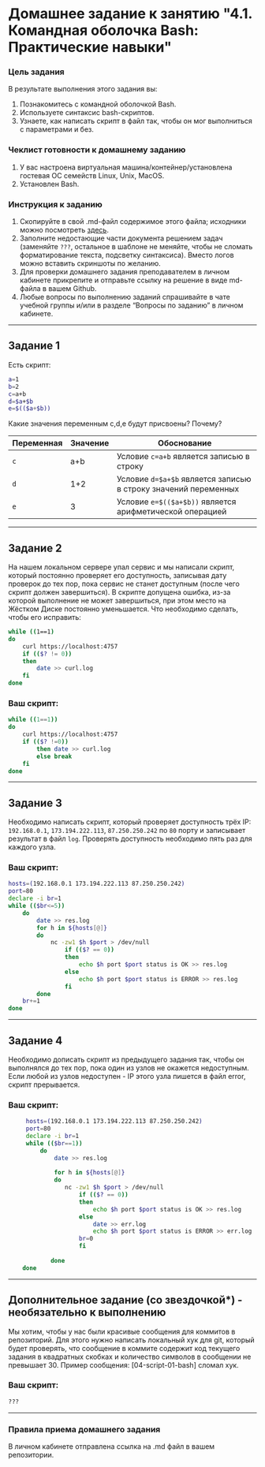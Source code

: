 # Домашнее задание к занятию "4.1. Командная оболочка Bash: Практические навыки"

### Цель задания

В результате выполнения этого задания вы:

1. Познакомитесь с командной оболочкой Bash.
2. Используете синтаксис bash-скриптов.
3. Узнаете, как написать скрипт в файл так, чтобы он мог выполниться с параметрами и без.


### Чеклист готовности к домашнему заданию

1. У вас настроена виртуальная машина/контейнер/установлена гостевая ОС семейств Linux, Unix, MacOS.
2. Установлен Bash.


### Инструкция к заданию

1. Скопируйте в свой .md-файл содержимое этого файла; исходники можно посмотреть [здесь](https://raw.githubusercontent.com/netology-code/sysadm-homeworks/devsys10/04-script-01-bash/README.md).
2. Заполните недостающие части документа решением задач (заменяйте `???`, остальное в шаблоне не меняйте, чтобы не сломать форматирование текста, подсветку синтаксиса). Вместо логов можно вставить скриншоты по желанию.
3. Для проверки домашнего задания преподавателем в личном кабинете прикрепите и отправьте ссылку на решение в виде md-файла в вашем Github.
4. Любые вопросы по выполнению заданий спрашивайте в чате учебной группы и/или в разделе “Вопросы по заданию” в личном кабинете.

------

## Задание 1

Есть скрипт:
```bash
a=1
b=2
c=a+b
d=$a+$b
e=$(($a+$b))
```

Какие значения переменным c,d,e будут присвоены? Почему?

| Переменная  | Значение | Обоснование |
| ------------- | ------------- | ------------- |
| `c`  | a+b   | Условие `c=a+b` является записью в строку  |
| `d`  | 1+2  | Условие `d=$a+$b` является записью в строку значений переменных  |
| `e`  | 3  | Условие `e=$(($a+$b))` является арифметической операцией |

----

## Задание 2

На нашем локальном сервере упал сервис и мы написали скрипт, который постоянно проверяет его доступность, записывая дату проверок до тех пор, пока сервис не станет доступным (после чего скрипт должен завершиться). В скрипте допущена ошибка, из-за которой выполнение не может завершиться, при этом место на Жёстком Диске постоянно уменьшается. Что необходимо сделать, чтобы его исправить:
```bash
while ((1==1)
do
	curl https://localhost:4757
	if (($? != 0))
	then
		date >> curl.log
	fi
done
```

### Ваш скрипт:
```bash
while ((1==1)) 
do 
    curl https://localhost:4757 
    if (($? !=0)) 
        then date >> curl.log 
        else break 
    fi 
done
```

---

## Задание 3

Необходимо написать скрипт, который проверяет доступность трёх IP: `192.168.0.1`, `173.194.222.113`, `87.250.250.242` по `80` порту и записывает результат в файл `log`. Проверять доступность необходимо пять раз для каждого узла.

### Ваш скрипт:
```bash
hosts=(192.168.0.1 173.194.222.113 87.250.250.242)
port=80
declare -i br=1
while (($br<=5))
    do
        date >> res.log
        for h in ${hosts[@]}
        do
            nc -zw1 $h $port > /dev/null
                if (($? == 0))
                then
                    echo $h port $port status is OK >> res.log
                else
                    echo $h port $port status is ERROR >> res.log
                fi 
        done
    br+=1
done

```

---
## Задание 4

Необходимо дописать скрипт из предыдущего задания так, чтобы он выполнялся до тех пор, пока один из узлов не окажется недоступным. Если любой из узлов недоступен - IP этого узла пишется в файл error, скрипт прерывается.

### Ваш скрипт:
```bash
     hosts=(192.168.0.1 173.194.222.113 87.250.250.242)
     port=80
     declare -i br=1
     while (($br==1))
         do
             date >> res.log
            
             for h in ${hosts[@]}
             do
                nc -zw1 $h $port > /dev/null
                    if (($? == 0))
                    then
                        echo $h port $port status is OK >> res.log
                    else
                        date >> err.log
                        echo $h port $port status is ERROR >> err.log
                    br=0 
                    fi
            
            done
    done
```


---

## Дополнительное задание (со звездочкой*) - необязательно к выполнению

Мы хотим, чтобы у нас были красивые сообщения для коммитов в репозиторий. Для этого нужно написать локальный хук для git, который будет проверять, что сообщение в коммите содержит код текущего задания в квадратных скобках и количество символов в сообщении не превышает 30. Пример сообщения: \[04-script-01-bash\] сломал хук.

### Ваш скрипт:
```bash
???
```

----

### Правила приема домашнего задания
В личном кабинете отправлена ссылка на .md файл в вашем репозитории.

